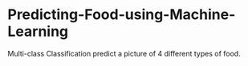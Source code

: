 # Predicting-Food-using-Machine-Learning
 Multi-class Classification predict a picture of 4 different types of food.
